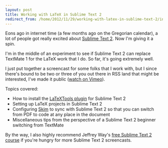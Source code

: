 ```yaml
---
layout: post
title: Working with LaTeX in Sublime Text 2
redirect_from: /home/2012/11/29/working-with-latex-in-sublime-text-2/index.html
---
```

<p>Eons ago in internet time (a few months ago on the Gregorian calendar), a lot of people got really excited about <a href="http://www.sublimetext.com/2">Sublime Text 2</a>. Now I'm giving it a spin.</p>

<p>I'm in the middle of an experiment to see if Sublime Text 2 can replace TextMate 1 for the LaTeX work that I do. So far, it's going extremely well. </p>

<p>I just put together a screencast for some folks that I work with, but I since there's bound to be two or three of you out there in RSS land that might be interested, I've made it public (<a href="https://vimeo.com/54484312">watch on Vimeo</a>).</p>

<p>Topics covered:</p>

<ul>
<li>How to install the <a href="https://github.com/SublimeText/LaTeXTools">LaTeXTools plugin</a> for Sublime Text 2</li>
<li>Setting up LaTeX projects in Sublime Text 2</li>
<li>Configuring <a href="http://skim-app.sourceforge.net">Skim</a> to sync with Sublime Text 2 so that you can switch from PDF to code at any place in the document</li>
<li>Miscellaneous tips from the perspective of a Sublime Text 2 beginner switching from TextMate</li>
</ul>

<p>By the way, I also highly recommend Jeffrey Way's <a href="https://tutsplus.com/course/improve-workflow-in-sublime-text-2/">free Sublime Text 2 course</a> if you're hungry for more Sublime Text 2 screencasts.</p>

